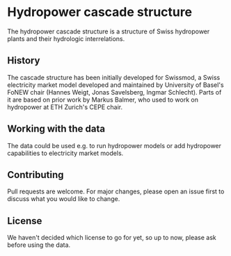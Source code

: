 # Hydropower cascade structure

The hydropower cascade structure is a structure of Swiss hydropower plants and their hydrologic interrelations.

## History

The cascade structure has been initially developed for Swissmod, a Swiss electricity market model developed and maintained by University of Basel's FoNEW chair (Hannes Weigt, Jonas Savelsberg, Ingmar Schlecht). Parts of it are based on prior work by Markus Balmer, who used to work on hydropower at ETH Zurich's CEPE chair.

## Working with the data

The data could be used e.g. to run hydropower models or add hydropower capabilities to electricity market models. 

## Contributing
Pull requests are welcome. For major changes, please open an issue first to discuss what you would like to change.

## License

We haven't decided which license to go for yet, so up to now, please ask before using the data.